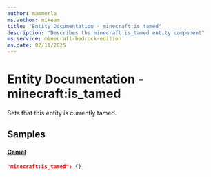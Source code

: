 ```yaml
---
author: mammerla
ms.author: mikeam
title: "Entity Documentation - minecraft:is_tamed"
description: "Describes the minecraft:is_tamed entity component"
ms.service: minecraft-bedrock-edition
ms.date: 02/11/2025 
---
```


# Entity Documentation - minecraft:is_tamed

Sets that this entity is currently tamed.


## Samples

#### [Camel](https://github.com/Mojang/bedrock-samples/tree/preview/behavior_pack/entities/camel.json)


```json
"minecraft:is_tamed": {}
```
